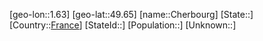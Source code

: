 ﻿---
location: [49.65,1.63]
type: City
tags:
- geo/City


SpocWebEntityId: 29573
isDeleted: false
confidential: public

---
[geo-lon::1.63]
[geo-lat::49.65]
[name::Cherbourg]
[State::]
[Country::[France](geo/Continent/Europe/France.md)]
[StateId::]
[Population::]
[Unknown::]

